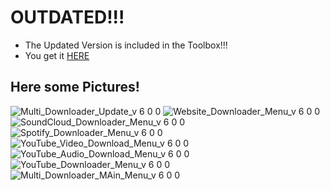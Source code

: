 

# OUTDATED!!!
- The Updated Version is included in the Toolbox!!!
- You get it [HERE](https://github.com/SaoasBlubb/Saoas_Toolbox)


## Here some Pictures!

![Multi_Downloader_Update_v 6 0 0](https://github.com/SaoasBlubb/Multi-Downloader/assets/56938581/04fa5b14-52ea-47b4-8cfd-28cbf5632547)
![Website_Downloader_Menu_v 6 0 0](https://github.com/SaoasBlubb/Multi-Downloader/assets/56938581/b3e29d10-def1-4d28-a1ed-faa120085b5f)
![SoundCloud_Downloader_Menu_v 6 0 0](https://github.com/SaoasBlubb/Multi-Downloader/assets/56938581/764ec2c3-6ca9-4f26-b6d2-394624dfa174)
![Spotify_Downloader_Menu_v 6 0 0](https://github.com/SaoasBlubb/Multi-Downloader/assets/56938581/7ed747ca-2aeb-4197-988d-a95221b49deb)
![YouTube_Video_Download_Menu_v 6 0 0](https://github.com/SaoasBlubb/Multi-Downloader/assets/56938581/d33d84cc-0a30-4e67-930d-619eef4dd574)
![YouTube_Audio_Download_Menu_v 6 0 0](https://github.com/SaoasBlubb/Multi-Downloader/assets/56938581/c2bd12b7-a3b4-47ac-a22f-ebb3d8a3bae7)
![YouTube_Downloader_Menu_v 6 0 0](https://github.com/SaoasBlubb/Multi-Downloader/assets/56938581/6add29f0-b160-4e6a-bc1a-01a16d55489b)
![Multi_Downloader_MAin_Menu_v 6 0 0](https://github.com/SaoasBlubb/Multi-Downloader/assets/56938581/5add6a58-18ad-414c-8f67-2499526fd59f)
